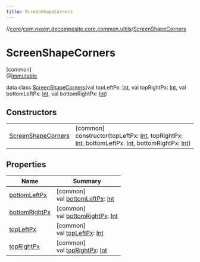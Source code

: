 ```yaml
---
title: ScreenShapeCorners
---
```

//[core](../../../index.html)/[com.nxoim.decomposite.core.common.ultils](../index.html)/[ScreenShapeCorners](index.html)



# ScreenShapeCorners



[common]\
@[Immutable](https://developer.android.com/reference/kotlin/androidx/compose/runtime/Immutable.html)



data class [ScreenShapeCorners](index.html)(val topLeftPx: [Int](https://kotlinlang.org/api/latest/jvm/stdlib/kotlin/-int/index.html), val topRightPx: [Int](https://kotlinlang.org/api/latest/jvm/stdlib/kotlin/-int/index.html), val bottomLeftPx: [Int](https://kotlinlang.org/api/latest/jvm/stdlib/kotlin/-int/index.html), val bottomRightPx: [Int](https://kotlinlang.org/api/latest/jvm/stdlib/kotlin/-int/index.html))



## Constructors


| | |
|---|---|
| [ScreenShapeCorners](-screen-shape-corners.html) | [common]<br>constructor(topLeftPx: [Int](https://kotlinlang.org/api/latest/jvm/stdlib/kotlin/-int/index.html), topRightPx: [Int](https://kotlinlang.org/api/latest/jvm/stdlib/kotlin/-int/index.html), bottomLeftPx: [Int](https://kotlinlang.org/api/latest/jvm/stdlib/kotlin/-int/index.html), bottomRightPx: [Int](https://kotlinlang.org/api/latest/jvm/stdlib/kotlin/-int/index.html)) |


## Properties


| Name | Summary |
|---|---|
| [bottomLeftPx](bottom-left-px.html) | [common]<br>val [bottomLeftPx](bottom-left-px.html): [Int](https://kotlinlang.org/api/latest/jvm/stdlib/kotlin/-int/index.html) |
| [bottomRightPx](bottom-right-px.html) | [common]<br>val [bottomRightPx](bottom-right-px.html): [Int](https://kotlinlang.org/api/latest/jvm/stdlib/kotlin/-int/index.html) |
| [topLeftPx](top-left-px.html) | [common]<br>val [topLeftPx](top-left-px.html): [Int](https://kotlinlang.org/api/latest/jvm/stdlib/kotlin/-int/index.html) |
| [topRightPx](top-right-px.html) | [common]<br>val [topRightPx](top-right-px.html): [Int](https://kotlinlang.org/api/latest/jvm/stdlib/kotlin/-int/index.html) |


